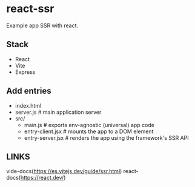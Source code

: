 # react-ssr
Example app SSR with react.

## Stack
 - React
 - Vite
 - Express

## Add entries
- index.html
- server.js # main application server
- src/
  - main.js          # exports env-agnostic (universal) app code
  - entry-client.jsx  # mounts the app to a DOM element
  - entry-server.jsx  # renders the app using the framework's SSR API
  
## LINKS

vide-docs(https://es.vitejs.dev/guide/ssr.html)
react-docs(https://react.dev/)
